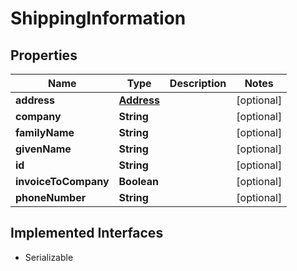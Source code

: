 

# ShippingInformation


## Properties

| Name | Type | Description | Notes |
|------------ | ------------- | ------------- | -------------|
|**address** | [**Address**](Address.md) |  |  [optional] |
|**company** | **String** |  |  [optional] |
|**familyName** | **String** |  |  [optional] |
|**givenName** | **String** |  |  [optional] |
|**id** | **String** |  |  [optional] |
|**invoiceToCompany** | **Boolean** |  |  [optional] |
|**phoneNumber** | **String** |  |  [optional] |


## Implemented Interfaces

* Serializable

